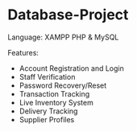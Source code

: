 # Database-Project
Language: XAMPP PHP & MySQL

Features:
- Account Registration and Login
- Staff Verification
- Password Recovery/Reset
- Transaction Tracking
- Live Inventory System
- Delivery Tracking
- Supplier Profiles


